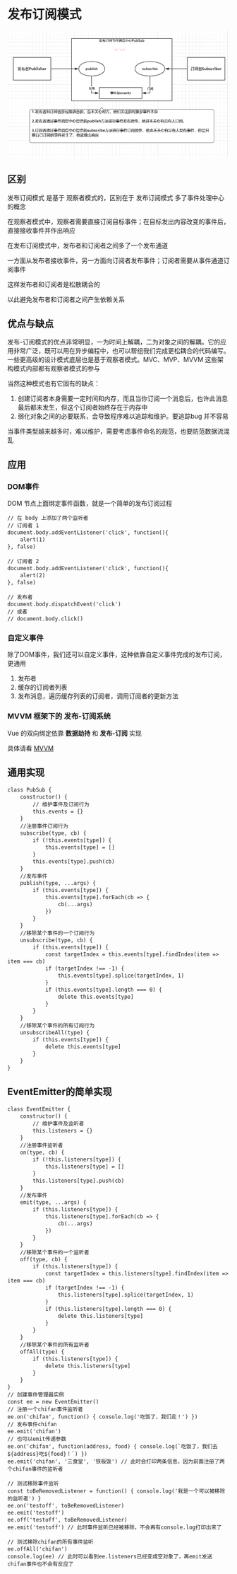 # 发布订阅模式

![发布订阅模式](../../../.gitbook/assets/发布订阅模式.png)

## 区别

发布订阅模式 是基于 观察者模式的，区别在于 发布订阅模式 多了事件处理中心的概念

在观察者模式中，观察者需要直接订阅目标事件；在目标发出内容改变的事件后，直接接收事件并作出响应

在发布订阅模式中，发布者和订阅者之间多了一个发布通道

一方面从发布者接收事件，另一方面向订阅者发布事件；订阅者需要从事件通道订阅事件

这样发布者和订阅者是松散耦合的

以此避免发布者和订阅者之间产生依赖关系

## 优点与缺点

发布-订阅模式的优点非常明显，一为时间上解耦，二为对象之间的解耦。它的应用非常广泛，既可以用在异步编程中，也可以帮组我们完成更松耦合的代码编写。一些更高级的设计模式底层也是基于观察者模式。MVC、MVP、MVVM 这些架构模式内部都有观察者模式的参与

当然这种模式也有它固有的缺点：

1. 创建订阅者本身需要一定时间和内存，而且当你订阅一个消息后，也许此消息最后都未发生，但这个订阅者始终存在于内存中
2. 弱化对象之间的必要联系，会导致程序难以追踪和维护。要追踪bug 并不容易

当事件类型越来越多时，难以维护，需要考虑事件命名的规范，也要防范数据流混乱

## 应用

### DOM事件

DOM 节点上面绑定事件函数，就是一个简单的发布订阅过程

```
// 在 body 上添加了两个监听者
// 订阅者 1
document.body.addEventListener('click', function(){
    alert(1)
}, false)

// 订阅者 2
document.body.addEventListener('click', function(){
    alert(2)
}, false)

// 发布者
document.body.dispatchEvent('click')
// 或者
// document.body.click()
```

### 自定义事件

除了DOM事件，我们还可以自定义事件，这种依靠自定义事件完成的发布订阅，更通用

1. 发布者
2. 缓存的订阅者列表
3. 发布消息，遍历缓存列表的订阅者，调用订阅者的更新方法



### MVVM 框架下的 发布-订阅系统

Vue 的双向绑定依靠 **数据劫持** 和 **发布-订阅** 实现

具体请看 [MVVM](../../MVVM.md)



## 通用实现

```
class PubSub {
    constructor() {
        // 维护事件及订阅行为
        this.events = {}
    }
    //注册事件订阅行为
    subscribe(type, cb) {
        if (!this.events[type]) {
            this.events[type] = []
        }
        this.events[type].push(cb)
    }
    //发布事件
    publish(type, ...args) {
        if (this.events[type]) {
            this.events[type].forEach(cb => {
                cb(...args)
            })
        }
    }
    //移除某个事件的一个订阅行为
    unsubscribe(type, cb) {
        if (this.events[type]) {
            const targetIndex = this.events[type].findIndex(item => item === cb)
            if (targetIndex !== -1) {
                this.events[type].splice(targetIndex, 1)
            }
            if (this.events[type].length === 0) {
                delete this.events[type]
            }
        }
    }
    //移除某个事件的所有订阅行为
    unsubscribeAll(type) {
        if (this.events[type]) {
            delete this.events[type]
        }
    }
}
```



## EventEmitter的简单实现

```
class EventEmitter {
    constructor() {
        // 维护事件及监听者
        this.listeners = {}
    }
    //注册事件监听者
    on(type, cb) {
        if (!this.listeners[type]) {
            this.listeners[type] = []
        }
        this.listeners[type].push(cb)
    }
    //发布事件
    emit(type, ...args) {
        if (this.listeners[type]) {
            this.listeners[type].forEach(cb => {
                cb(...args)
            })
        }
    }
    //移除某个事件的一个监听者
    off(type, cb) {
        if (this.listeners[type]) {
            const targetIndex = this.listeners[type].findIndex(item => item === cb)
            if (targetIndex !== -1) {
                this.listeners[type].splice(targetIndex, 1)
            }
            if (this.listeners[type].length === 0) {
                delete this.listeners[type]
            }
        }
    }
    //移除某个事件的所有监听者
    offAll(type) {
        if (this.listeners[type]) {
            delete this.listeners[type]
        }
    }
}
// 创建事件管理器实例
const ee = new EventEmitter()
// 注册一个chifan事件监听者
ee.on('chifan', function() { console.log('吃饭了，我们走！') })
// 发布事件chifan
ee.emit('chifan')
// 也可以emit传递参数
ee.on('chifan', function(address, food) { console.log(`吃饭了，我们去${address}吃${food}！`) })
ee.emit('chifan', '三食堂', '铁板饭') // 此时会打印两条信息，因为前面注册了两个chifan事件的监听者

// 测试移除事件监听
const toBeRemovedListener = function() { console.log('我是一个可以被移除的监听者') }
ee.on('testoff', toBeRemovedListener)
ee.emit('testoff')
ee.off('testoff', toBeRemovedListener)
ee.emit('testoff') // 此时事件监听已经被移除，不会再有console.log打印出来了

// 测试移除chifan的所有事件监听
ee.offAll('chifan')
console.log(ee) // 此时可以看到ee.listeners已经变成空对象了，再emit发送chifan事件也不会有反应了
```



